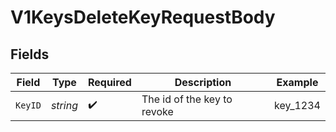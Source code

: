 # V1KeysDeleteKeyRequestBody


## Fields

| Field                       | Type                        | Required                    | Description                 | Example                     |
| --------------------------- | --------------------------- | --------------------------- | --------------------------- | --------------------------- |
| `KeyID`                     | *string*                    | :heavy_check_mark:          | The id of the key to revoke | key_1234                    |